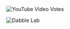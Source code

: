 <img alt="YouTube Video Votes" src="https://img.shields.io/youtube/likes/BKPOcmVRAVU?style=social&withDislikes">

![Dabble Lab](https://img.shields.io/endpoint?url=https%3A%2F%2Fshields-io-badge-nz5egj9js43l.runkit.sh%2F&link=https%3A%2F%2Fdabblelab.com%2F)
